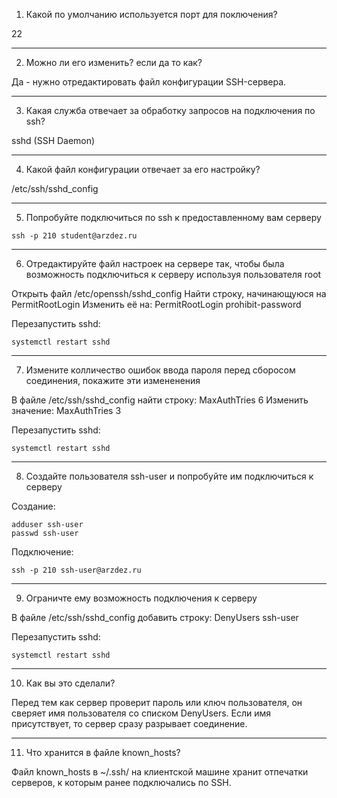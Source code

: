 1. Какой по умолчанию используется порт для поключения?

22

---

2. Можно ли его изменить? если да то как?

Да - нужно отредактировать файл конфигурации SSH-сервера.

---

3. Какая служба отвечает за обработку запросов на подключения по ssh?

sshd (SSH Daemon)

---

4. Какой файл конфигурации отвечает за его настройку?

/etc/ssh/sshd_config

---

5. Попробуйте подключиться по ssh к предоставленному вам серверу

```bush
ssh -p 210 student@arzdez.ru
```

---

6. Отредактируйте файл настроек на сервере так, чтобы была возможность подключиться к серверу используя пользователя root

Открыть файл /etc/openssh/sshd_config
Найти строку, начинающуюся на PermitRootLogin 
Изменить её на:
PermitRootLogin prohibit-password

Перезапустить sshd:
```bush
systemctl restart sshd
```

---

7. Измените колличество ошибок ввода пароля перед сборосом соединения, покажите эти измененения

В файле /etc/ssh/sshd_config найти строку: MaxAuthTries 6
Изменить значение: MaxAuthTries 3

Перезапустить sshd:
```bush
systemctl restart sshd
```

---

8. Создайте пользователя ssh-user и попробуйте им подключиться к серверу

Создание: 
```bush
adduser ssh-user
passwd ssh-user
```

Подключение:

```bush
ssh -p 210 ssh-user@arzdez.ru
```

---

9. Ограничте ему возможность подключения к серверу

В файле /etc/ssh/sshd_config добавить строку: DenyUsers ssh-user

Перезапустить sshd:
```bush
systemctl restart sshd
```

---

10. Как вы это сделали?

Перед тем как сервер проверит пароль или ключ пользователя, он сверяет имя пользователя со списком DenyUsers. Если имя присутствует, то сервер сразу разрывает соединение.

---

11. Что хранится в файле known_hosts?

Файл known_hosts в ~/.ssh/ на клиентской машине хранит отпечатки серверов, к которым ранее подключались по SSH.
